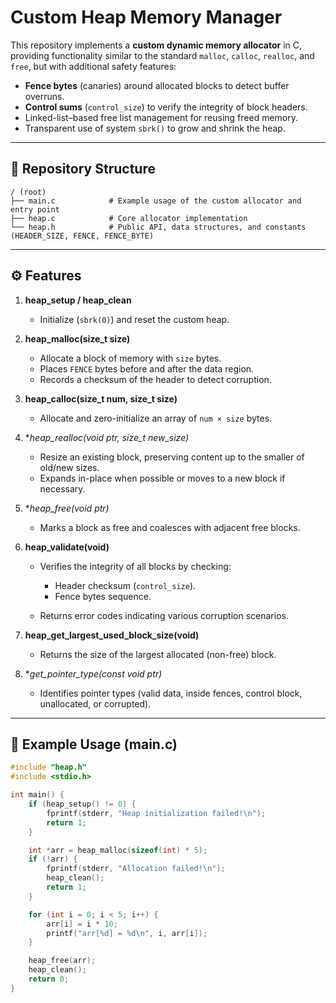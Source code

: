 # Custom Heap Memory Manager

This repository implements a **custom dynamic memory allocator** in C, providing functionality similar to the standard `malloc`, `calloc`, `realloc`, and `free`, but with additional safety features:

* **Fence bytes** (canaries) around allocated blocks to detect buffer overruns.
* **Control sums** (`control_size`) to verify the integrity of block headers.
* Linked-list–based free list management for reusing freed memory.
* Transparent use of system `sbrk()` to grow and shrink the heap.

---

## 📁 Repository Structure

```plain
/ (root)
├── main.c            # Example usage of the custom allocator and entry point
├── heap.c            # Core allocator implementation
└── heap.h            # Public API, data structures, and constants (HEADER_SIZE, FENCE, FENCE_BYTE)
```

---

## ⚙️ Features

1. **heap\_setup / heap\_clean**

   * Initialize (`sbrk(0)`) and reset the custom heap.

2. **heap\_malloc(size\_t size)**

   * Allocate a block of memory with `size` bytes.
   * Places `FENCE` bytes before and after the data region.
   * Records a checksum of the header to detect corruption.

3. **heap\_calloc(size\_t num, size\_t size)**

   * Allocate and zero-initialize an array of `num × size` bytes.

4. **heap\_realloc(void *ptr, size\_t new\_size)**

   * Resize an existing block, preserving content up to the smaller of old/new sizes.
   * Expands in-place when possible or moves to a new block if necessary.

5. **heap\_free(void *ptr)**

   * Marks a block as free and coalesces with adjacent free blocks.

6. **heap\_validate(void)**

   * Verifies the integrity of all blocks by checking:

     * Header checksum (`control_size`).
     * Fence bytes sequence.
   * Returns error codes indicating various corruption scenarios.

7. **heap\_get\_largest\_used\_block\_size(void)**

   * Returns the size of the largest allocated (non-free) block.

8. **get\_pointer\_type(const void *ptr)**

   * Identifies pointer types (valid data, inside fences, control block, unallocated, or corrupted).

---

## 📄 Example Usage (main.c)

```c
#include "heap.h"
#include <stdio.h>

int main() {
    if (heap_setup() != 0) {
        fprintf(stderr, "Heap initialization failed!\n");
        return 1;
    }

    int *arr = heap_malloc(sizeof(int) * 5);
    if (!arr) {
        fprintf(stderr, "Allocation failed!\n");
        heap_clean();
        return 1;
    }

    for (int i = 0; i < 5; i++) {
        arr[i] = i * 10;
        printf("arr[%d] = %d\n", i, arr[i]);
    }

    heap_free(arr);
    heap_clean();
    return 0;
}
```


